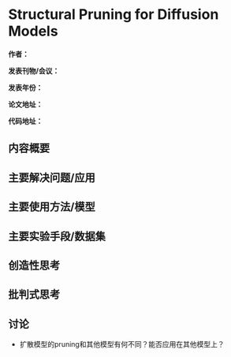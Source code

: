 # Structural Pruning for Diffusion Models


**作者：**

**发表刊物/会议：**

**发表年份：**

**论文地址：**

**代码地址：**



## 内容概要



## 主要解决问题/应用



## 主要使用方法/模型




## 主要实验手段/数据集



## 创造性思考



## 批判式思考



## 讨论 

- 扩散模型的pruning和其他模型有何不同？能否应用在其他模型上？





